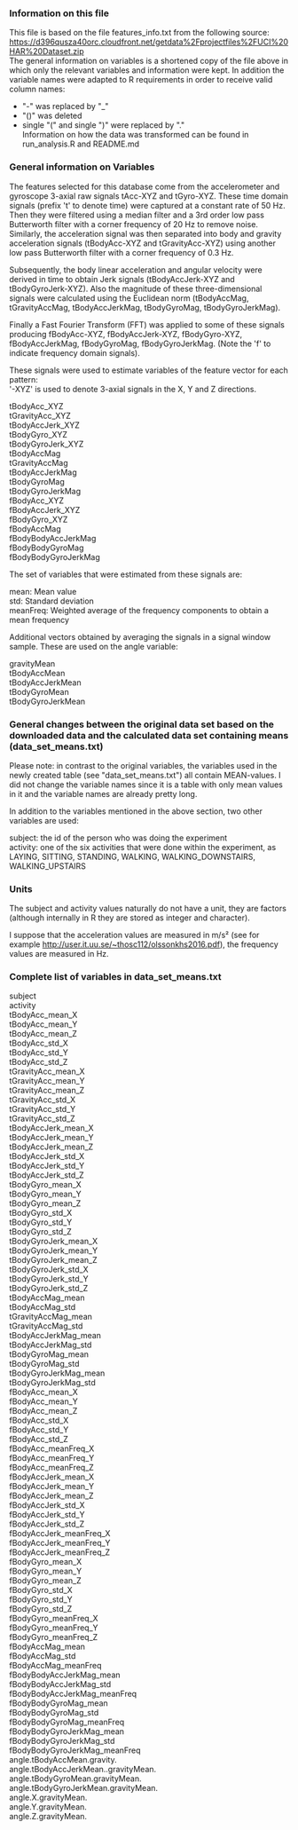### Information on this file
This file is based on the file features_info.txt from the following source:  
https://d396qusza40orc.cloudfront.net/getdata%2Fprojectfiles%2FUCI%20HAR%20Dataset.zip  
The general information on variables is a shortened copy of the file above in which only the relevant variables and information were kept. In addition the variable names were adapted to R requirements in order to receive valid column names:
* "-" was replaced by "_"
* "()" was deleted
* single "(" and single ")" were replaced by "."  
Information on how the data was transformed can be found in run_analysis.R and README.md

### General information on Variables
The features selected for this database come from the accelerometer and gyroscope 3-axial raw signals tAcc-XYZ and tGyro-XYZ. These time domain signals (prefix 't' to denote time) were captured at a constant rate of 50 Hz. Then they were filtered using a median filter and a 3rd order low pass Butterworth filter with a corner frequency of 20 Hz to remove noise. Similarly, the acceleration signal was then separated into body and gravity acceleration signals (tBodyAcc-XYZ and tGravityAcc-XYZ) using another low pass Butterworth filter with a corner frequency of 0.3 Hz. 

Subsequently, the body linear acceleration and angular velocity were derived in time to obtain Jerk signals (tBodyAccJerk-XYZ and tBodyGyroJerk-XYZ). Also the magnitude of these three-dimensional signals were calculated using the Euclidean norm (tBodyAccMag, tGravityAccMag, tBodyAccJerkMag, tBodyGyroMag, tBodyGyroJerkMag). 

Finally a Fast Fourier Transform (FFT) was applied to some of these signals producing fBodyAcc-XYZ, fBodyAccJerk-XYZ, fBodyGyro-XYZ, fBodyAccJerkMag, fBodyGyroMag, fBodyGyroJerkMag. (Note the 'f' to indicate frequency domain signals). 

These signals were used to estimate variables of the feature vector for each pattern:  
'-XYZ' is used to denote 3-axial signals in the X, Y and Z directions.

tBodyAcc_XYZ  
tGravityAcc_XYZ  
tBodyAccJerk_XYZ  
tBodyGyro_XYZ  
tBodyGyroJerk_XYZ  
tBodyAccMag  
tGravityAccMag  
tBodyAccJerkMag  
tBodyGyroMag  
tBodyGyroJerkMag  
fBodyAcc_XYZ  
fBodyAccJerk_XYZ  
fBodyGyro_XYZ  
fBodyAccMag  
fBodyBodyAccJerkMag  
fBodyBodyGyroMag  
fBodyBodyGyroJerkMag  

The set of variables that were estimated from these signals are: 

mean: Mean value  
std: Standard deviation  
meanFreq: Weighted average of the frequency components to obtain a mean frequency

Additional vectors obtained by averaging the signals in a signal window sample. These are used on the angle variable:

gravityMean  
tBodyAccMean  
tBodyAccJerkMean  
tBodyGyroMean  
tBodyGyroJerkMean  

### General changes between the original data set based on the downloaded data and the calculated data set containing means (data_set_means.txt)

Please note: in contrast to the original variables, the variables used in the newly created table (see "data_set_means.txt") all contain MEAN-values. I did not change the variable names since it is a table with only mean values in it and the variable names are already pretty long.

In addition to the variables mentioned in the above section, two other variables are used:

subject: the id of the person who was doing the experiment  
activity: one of the six activities that were done within the experiment, as  
        LAYING, SITTING, STANDING, WALKING,  WALKING_DOWNSTAIRS, WALKING_UPSTAIRS

### Units
The subject and activity values naturally do not have a unit, they are factors (although
internally in R they are stored as integer and character).

I suppose that the acceleration values are measured in m/s² (see for example http://user.it.uu.se/~thosc112/olssonkhs2016.pdf), the frequency values are 
measured in Hz.

### Complete list of variables in data_set_means.txt
subject  
activity  
tBodyAcc_mean_X  
tBodyAcc_mean_Y  
tBodyAcc_mean_Z  
tBodyAcc_std_X  
tBodyAcc_std_Y  
tBodyAcc_std_Z  
tGravityAcc_mean_X  
tGravityAcc_mean_Y  
tGravityAcc_mean_Z  
tGravityAcc_std_X  
tGravityAcc_std_Y  
tGravityAcc_std_Z  
tBodyAccJerk_mean_X  
tBodyAccJerk_mean_Y  
tBodyAccJerk_mean_Z  
tBodyAccJerk_std_X  
tBodyAccJerk_std_Y  
tBodyAccJerk_std_Z  
tBodyGyro_mean_X  
tBodyGyro_mean_Y    
tBodyGyro_mean_Z  
tBodyGyro_std_X  
tBodyGyro_std_Y  
tBodyGyro_std_Z  
tBodyGyroJerk_mean_X  
tBodyGyroJerk_mean_Y  
tBodyGyroJerk_mean_Z  
tBodyGyroJerk_std_X  
tBodyGyroJerk_std_Y  
tBodyGyroJerk_std_Z  
tBodyAccMag_mean  
tBodyAccMag_std  
tGravityAccMag_mean  
tGravityAccMag_std  
tBodyAccJerkMag_mean  
tBodyAccJerkMag_std  
tBodyGyroMag_mean  
tBodyGyroMag_std  
tBodyGyroJerkMag_mean  
tBodyGyroJerkMag_std  
fBodyAcc_mean_X  
fBodyAcc_mean_Y  
fBodyAcc_mean_Z  
fBodyAcc_std_X  
fBodyAcc_std_Y  
fBodyAcc_std_Z  
fBodyAcc_meanFreq_X  
fBodyAcc_meanFreq_Y  
fBodyAcc_meanFreq_Z  
fBodyAccJerk_mean_X  
fBodyAccJerk_mean_Y  
fBodyAccJerk_mean_Z  
fBodyAccJerk_std_X  
fBodyAccJerk_std_Y  
fBodyAccJerk_std_Z  
fBodyAccJerk_meanFreq_X   
fBodyAccJerk_meanFreq_Y  
fBodyAccJerk_meanFreq_Z  
fBodyGyro_mean_X  
fBodyGyro_mean_Y  
fBodyGyro_mean_Z  
fBodyGyro_std_X  
fBodyGyro_std_Y  
fBodyGyro_std_Z  
fBodyGyro_meanFreq_X  
fBodyGyro_meanFreq_Y  
fBodyGyro_meanFreq_Z  
fBodyAccMag_mean  
fBodyAccMag_std  
fBodyAccMag_meanFreq  
fBodyBodyAccJerkMag_mean  
fBodyBodyAccJerkMag_std  
fBodyBodyAccJerkMag_meanFreq  
fBodyBodyGyroMag_mean  
fBodyBodyGyroMag_std  
fBodyBodyGyroMag_meanFreq  
fBodyBodyGyroJerkMag_mean  
fBodyBodyGyroJerkMag_std  
fBodyBodyGyroJerkMag_meanFreq  
angle.tBodyAccMean.gravity.  
angle.tBodyAccJerkMean..gravityMean.  
angle.tBodyGyroMean.gravityMean.  
angle.tBodyGyroJerkMean.gravityMean.  
angle.X.gravityMean.  
angle.Y.gravityMean.  
angle.Z.gravityMean.  
